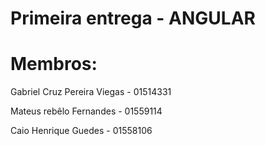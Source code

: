 # Primeira entrega - ANGULAR

# Membros:

Gabriel Cruz Pereira Viegas - 01514331

Mateus rebêlo Fernandes - 01559114

Caio Henrique Guedes - 01558106
